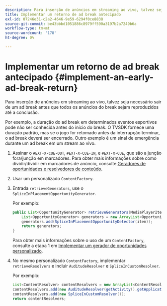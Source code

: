 ```yaml
---
description: Para inserção de anúncios em streaming ao vivo, talvez seja necessário sair de um ad break antes que todos os anúncios do break sejam reproduzidos até a conclusão.
title: Implementar um retorno de ad break antecipado
exl-id: 07246e31-c2a2-4646-9e59-6294f0ce8838
source-git-commit: be43bbbd1051886c8979ff590a3197b2a7249b6a
workflow-type: tm+mt
source-wordcount: '178'
ht-degree: 0%

---
```


# Implementar um retorno de ad break antecipado {#implement-an-early-ad-break-return}

Para inserção de anúncios em streaming ao vivo, talvez seja necessário sair de um ad break antes que todos os anúncios do break sejam reproduzidos até a conclusão.

Por exemplo, a duração do ad break em determinados eventos esportivos pode não ser conhecida antes do início do break. O TVSDK fornece uma duração padrão, mas se o jogo for retomado antes da interrupção terminar, o ad break deverá ser encerrado. Outro exemplo é um sinal de emergência durante um ad break em um stream ao vivo.

1. Assinar o `#EXT-X-CUE-OUT`, `#EXT-X-CUE-IN`, e `#EXT-X-CUE`, que são a junção fora/junção em marcadores.
Para obter mais informações sobre como dividir/dividir em marcadores de anúncio, consulte [Geradores de oportunidades e resolvedores de conteúdo](../../ad-insertion/content-resolver/android-3x-content-resolver.md).
1. Usar um personalizado `ContentFactory`.
1. Entrada `retrieveGenerators`, use o `SpliceInPlacementOpportunityGenerator`.

   Por exemplo:

   ```java
   public List<OpportunityGenerator> retrieveGenerators(MediaPlayerItem item) { 
       List<OpportunityGenerator> generators = new ArrayList<OpportunityGenerator>(); 
       generators.add(SpliceInPlacementOpportunityDetector(item)); 
       return generators; 
   }
   ```

   Para obter mais informações sobre o uso de um `ContentFactory`, consulte a etapa 1 em [Implementar um gerador de oportunidades personalizado](../../ad-insertion/content-resolver/android-3x-opp-detector-impl-android.md).

1. No mesmo personalizado `ContentFactory`, implementar `retrieveResolvers` e incluir `AuditudeResolver` e `SpliceInCustomResolver`.

   Por exemplo:

   ```java
   List<ContentResolver> contentResolvers = new ArrayList<ContentResolver>(); 
   contentResolvers.add(new AuditudeResolver(getActivity().getApplicationContext())); 
   contentResolvers.add(new SpliceInCustomResolver()); 
   return contentResolvers;
   ```
